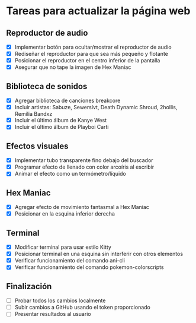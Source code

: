 # Tareas para actualizar la página web

## Reproductor de audio
- [x] Implementar botón para ocultar/mostrar el reproductor de audio
- [x] Rediseñar el reproductor para que sea más pequeño y flotante
- [x] Posicionar el reproductor en el centro inferior de la pantalla
- [x] Asegurar que no tape la imagen de Hex Maniac

## Biblioteca de sonidos
- [x] Agregar biblioteca de canciones breakcore
- [x] Incluir artistas: Sabuze, Sewerslvt, Death Dynamic Shroud, 2hollis, Remilia Bandxz
- [x] Incluir el último álbum de Kanye West
- [x] Incluir el último álbum de Playboi Carti

## Efectos visuales
- [x] Implementar tubo transparente fino debajo del buscador
- [x] Programar efecto de llenado con color arcoíris al escribir
- [x] Animar el efecto como un termómetro/líquido

## Hex Maniac
- [x] Agregar efecto de movimiento fantasmal a Hex Maniac
- [x] Posicionar en la esquina inferior derecha

## Terminal
- [x] Modificar terminal para usar estilo Kitty
- [x] Posicionar terminal en una esquina sin interferir con otros elementos
- [x] Verificar funcionamiento del comando ani-cli
- [x] Verificar funcionamiento del comando pokemon-colorscripts

## Finalización
- [ ] Probar todos los cambios localmente
- [ ] Subir cambios a GitHub usando el token proporcionado
- [ ] Presentar resultados al usuario
